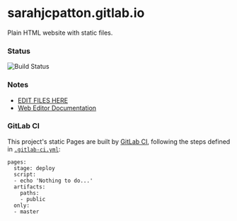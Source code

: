# sarahjcpatton.gitlab.io

Plain HTML website with static files.

### Status

![Build Status](https://gitlab.com/pages/plain-html/badges/master/build.svg)

### Notes

- [EDIT FILES HERE](public)
- [Web Editor Documentation](https://docs.gitlab.com/ce/user/project/repository/web_editor.html)

### GitLab CI

This project's static Pages are built by
[GitLab CI](https://about.gitlab.com/gitlab-ci/), following the steps defined
in [`.gitlab-ci.yml`](.gitlab-ci.yml):

```
pages:
  stage: deploy
  script:
  - echo 'Nothing to do...'
  artifacts:
    paths:
    - public
  only:
  - master
```
